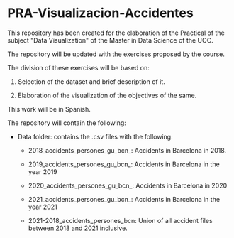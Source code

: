# PRA-Visualizacion-Accidentes
This repository has been created for the elaboration of the Practical of the subject "Data Visualization" of the Master in Data Science of the UOC.

The repository will be updated with the exercises proposed by the course.

The division of these exercises will be based on:

1. Selection of the dataset and brief description of it.

2. Elaboration of the visualization of the objectives of the same.

This work will be in Spanish.

The repository will contain the following:

- Data folder: contains the .csv files with the following:
 
    * 2018_accidents_persones_gu_bcn_: Accidents in Barcelona in 2018.

    * 2019_accidents_persones_gu_bcn_: Accidents in Barcelona in the year 2019

    * 2020_accidents_persones_gu_bcn_: Accidents in Barcelona in 2020

    * 2021_accidents_persones_gu_bcn_: Accidents in Barcelona in the year 2021

    * 2021-2018_accidents_persones_bcn: Union of all accident files between 2018 and 2021 inclusive.
